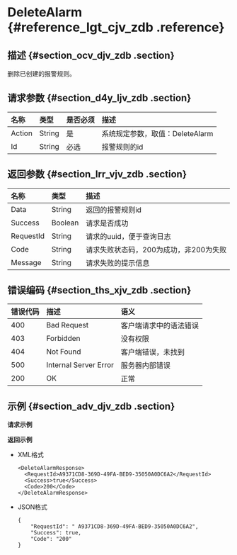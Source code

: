 # DeleteAlarm {#reference_lgt_cjv_zdb .reference}

## 描述 {#section_ocv_djv_zdb .section}

删除已创建的报警规则。

## 请求参数 {#section_d4y_ljv_zdb .section}

|名称|类型|是否必须|描述|
|:-|:-|:---|:-|
|Action|String|是|系统规定参数，取值：DeleteAlarm|
|Id|String|必选|报警规则的id|

## 返回参数 {#section_lrr_vjv_zdb .section}

|名称|类型|描述|
|:-|:-|:-|
|Data|String|返回的报警规则id|
|Success|Boolean|请求是否成功|
|RequestId|String|请求的uuid，便于查询日志|
|Code|String|请求失败状态码，200为成功，非200为失败|
|Message|String|请求失败的提示信息|

## 错误编码 {#section_ths_xjv_zdb .section}

|错误代码|描述|语义|
|:---|:-|:-|
|400|Bad Request|客户端请求中的语法错误|
|403|Forbidden|没有权限|
|404|Not Found|客户端错误，未找到|
|500|Internal Server Error|服务器内部错误|
|200|OK|正常|

## 示例 {#section_adv_djv_zdb .section}

**请求示例**

**返回示例**

-   XML格式

    ```
    <DeleteAlarmResponse>
      <RequestId>A9371CD8-369D-49FA-BED9-35050A0DC6A2</RequestId>
      <Success>true</Success>
      <Code>200</Code>
    </DeleteAlarmResponse>
    ```

-   JSON格式

    ```
    {
        "RequestId": " A9371CD8-369D-49FA-BED9-35050A0DC6A2", 
        "Success": true, 
        "Code": "200"
    }
    ```


